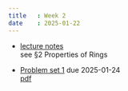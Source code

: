 ```yaml
---
title   : Week 2
date    : 2025-01-22
---
```


- [lecture notes](/course-content/lecture-notes.pdf)  
  see §2 Properties of Rings

- [Problem set 1](/course-assignments/PS1--commutative-rings-and-polynomials.html) due 2025-01-24  
  [pdf](/course-assignments/PS1--commutative-rings-and-polynomials.pdf)
